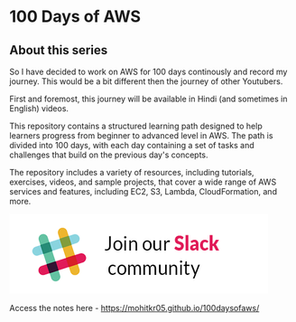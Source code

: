 # 100 Days of AWS


## About this series

So I have decided to work on AWS for 100 days continously and record my journey. This would be a bit different then the journey of other Youtubers.

First and foremost, this journey will be available in Hindi (and sometimes in English) videos.

This repository contains a structured learning path designed to help learners progress from beginner to advanced level in AWS. The path is divided into 100 days, with each day containing a set of tasks and challenges that build on the previous day's concepts.

The repository includes a variety of resources, including tutorials, exercises, videos, and sample projects, that cover a wide range of AWS services and features, including EC2, S3, Lambda, CloudFormation, and more.




[![Join our slack community](images/slack.png)](https://techwithmohit.slack.com/archives/C056EFNJ1N1)

Access the notes here -   https://mohitkr05.github.io/100daysofaws/

